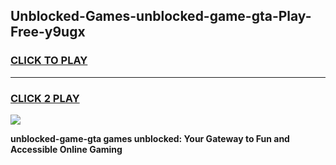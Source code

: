 
## Unblocked-Games-unblocked-game-gta-Play-Free-y9ugx
<h3>
<a href="https://premium76.site?title=unblocked-game-gta&ref=22A">CLICK TO PLAY</a></h3>
<hr>

<h3>
<a href="https://premium76.site?title=unblocked-game-gta&ref=22A">CLICK 2 PLAY</a>
  
</h3>

<a href="https://premium76.site?title=unblocked-game-gta&ref=22A"><img src="https://clearcache.store/games.png"></a>


**unblocked-game-gta games unblocked: Your Gateway to Fun and Accessible Online Gaming**
